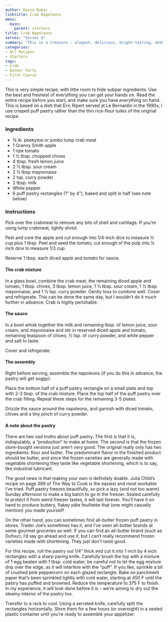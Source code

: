 ```yaml
---
author: Kevin Baker
linktitle: Crab Napoleons
menu:
  main:
    parent: starters
title: Crab Napoleons
serves: "Serves 6"
summary: "This is a treasure – elegant, delicious, bright-tasting, modern, and with all the components made in advance, it’s the perfect first course for a dinner party. "
categories:
- All Recipes
- Starters
tags: 
- Crab
- Dinner Party
- First Course
---
```

This is very simple recipe, with little room to hide subpar ingredients. Use the best and freshest of everything you can get your hands on. Read the entire recipe before you start, and make sure you have everything on hand. This is based on a dish that Eric Ripert served at Le Bernardin in the 1990s; I use crisped puff pastry rather than the thin rice-flour tuiles of the original recipe.

### Ingredients

<div class="ingredient-list">

* ¾ lb. peekytoe or jumbo lump crab meat  
* 1 Granny Smith apple  
* 1 ripe tomato  
* 1 ½ tbsp. chopped chives   
* 4 tbsp. fresh lemon juice  
* 2 ½ tbsp. sour cream  
* 2 ½ tbsp mayonnaise  
* 2 tsp. curry powder  
* 2 tbsp. milk  
* White pepper  
* 6 puff pastry rectangles (1” by 4”), baked and split in half (see note below)  

</div>

### Instructions
Pick over the crabmeat to remove any bits of shell and cartilage. If you’re using lump crabmeat, lightly shred. 

Peel and core the apple and cut enough into 1/4-inch dice to measure ½ cup plus 1 tbsp. Peel and seed the tomato; cut enough of the pulp into ¼ inch dice to measure 1/3 cup. 

Reserve 1 tbsp. each diced apple and tomato for sauce. 

#### The crab mixture
In a glass bowl, combine the crab meat, the remaining diced apple and tomato, 1 tbsp. chives, 3 tbsp. lemon juice, 1 ½ tbsp. sour cream, 1 ½ tbsp. mayonnaise, and 1 ½ tsp. curry powder. Gently toss to combine well. Cover and refrigerate. This can be done the same day, but I wouldn’t do it much further in advance. Crab is highly perishable.

#### The sauce
In a bowl whisk together the milk and remaining tbsp. of lemon juice, sour cream, and mayonnaise and stir in reserved diced apple and tomato, remaining teaspoon of chives, ½ tsp. of curry powder, and white pepper and salt to taste. 

Cover and refrigerate.

#### The assembly
Right before serving, assemble the napoleons (if you do this in advance, the pastry will get soggy):

Place the bottom half of a puff pastry rectangle on a small plate and top with 2-3 tbsp. of the crab mixture.  Place the top half of the puff pastry over the crab filling.  Repeat these steps for the remaining 3-5 plates.

Drizzle the sauce around the napoleons, and garnish with diced tomato, chives and a tiny pinch of curry powder.

#### A note about the pastry
There are two sad truths about puff pastry. The first is that it is, indisputably, a “production” to make at home. The second is that the frozen store-bought versions just aren’t very good. The original really only has two ingredients: flour and butter. The predominant flavor in the finished product should be butter, and since the frozen varieties are generally made with vegetable shortening they taste like vegetable shortening, which is to say, like industrial lubricant. 

The good news is that making your own is definitely doable. Julia Child’s recipe on page 389 of The Way to Cook is the easiest and most workable I’ve tried. Puff pastry freezes beautifully, so pick a lazy (and not too warm) Sunday afternoon to make a big batch to go in the freezer. Sealed carefully to protect it from weird freezer tastes, it will last forever. You’ll have it on hand to produce buttery, flakey pâte feuilletée that (one might casually mention) you made yourself!

On the other hand, you can sometimes find all-butter frozen puff pastry in stores. Trader Joe’s sometimes has it, and I’ve seen all-butter brands at some gourmet groceries as well. If you can find an all-butter brand (such as Dufour), I’d say go ahead and use it, but I can’t really recommend frozen varieties made with shortening. They just don’t taste good.

For this recipe, roll the pastry out 1/4” thick and cut it into 1 inch by 4 inch rectangles with a sharp paring knife. Carefully brush the top with a mixture of 1 egg beaten with 1 tbsp. cold water; be careful not to let the egg mixture drip over the edge, as it will interfere with the “puff”. If you like, sprinkle a bit of crushed pink peppercorn on each glazed rectangle.  Bake on parchment paper that’s been sprinkled lightly with cold water, starting at 450 F until the pastry has puffed and browned. Reduce the temperature to 375 F to finish. In my experience, it will look done before it is – we’re aiming to dry out the steamy interior of the pastry too.

Transfer to a rack to cool. Using a serrated knife, carefully split the rectangles horizontally. Store them for a few hours (or overnight) in a sealed plastic container until you’re ready to assemble your appetizer.